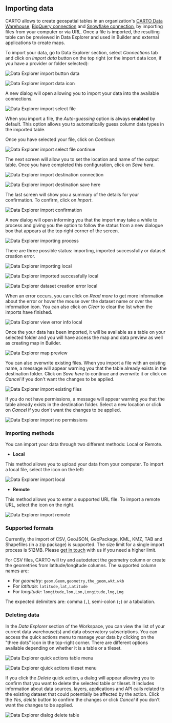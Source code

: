 ## Importing data

CARTO allows to create geospatial tables in an organization's [CARTO Data Warehouse](../../connections/carto-data-warehouse), [BigQuery connection](../../connections/creating-a-connection/#connection-to-bigquery) and [Snowflake connection](../../connections/creating-a-connection/#connection-to-snowflake), by importing files from your computer or via URL. Once a file is imported, the resulting table can be previewed in Data Explorer and used in Builder and external applications to create maps.

To import your data, go to Data Explorer section, select *Connections* tab and click on *Import data* button on the top right (or the import data icon, if you have a provider or folder selected):

![Data Explorer import button data](/img/cloud-native-workspace/data-explorer/de_the_import_button_data.png)

![Data Explorer import data icon](/img/cloud-native-workspace/data-explorer/de_the_import_icon.png)

A new dialog will open allowing you to import your data into the available connections.

![Data Explorer import select file](/img/cloud-native-workspace/data-explorer/de_the_import_select_file_check.png)

When you import a file, the *Auto-guessing* option is always **enabled** by default. This option allows you to automatically guess column data types in the imported table.

Once you have selected your file, click on *Continue*:

![Data Explorer import select file continue](/img/cloud-native-workspace/data-explorer/de_the_import_select_file_check_continue.png)

The next screen will allow you to set the location and name of the output table. Once you have completed this configuration, click on *Save here*.

![Data Explorer import destination connection](/img/cloud-native-workspace/data-explorer/de_the_import_destination_check_connection.png)

![Data Explorer import destination save here](/img/cloud-native-workspace/data-explorer/de_the_import_destination_check_save_here.png)

The last screen will show you a summary of the details for your confirmation. To confirm, click on *Import*.

![Data Explorer import confirmation](/img/cloud-native-workspace/data-explorer/de_the_import_check_confirmation.png)

A new dialog will open informing you that the import may take a while to process and giving you the option to follow the status from a new dialogue box that appears at the top right corner of the screen.

![Data Explorer importing process](/img/cloud-native-workspace/data-explorer/de_the_importing_process.png)

There are three possible status: importing, imported successfully or dataset creation error.

![Data Explorer importing local](/img/cloud-native-workspace/data-explorer/de_importing_local.png)

![Data Explorer imported successfully local](/img/cloud-native-workspace/data-explorer/de_imported_successfully_local.png)

![Data Explorer dataset creation error local](/img/cloud-native-workspace/data-explorer/de_dataset_creation_error_local.png)

When an error occurs, you can click on *Read more* to get more information about the error or hover the mouse over the dataset name or over the information icon. You can also click on *Clear* to clear the list when the imports have finished.

![Data Explorer view error info local](/img/cloud-native-workspace/data-explorer/de_view_error_info_local.png)

Once the your data has been imported, it will be available as a table on your selected folder and you will have access the map and data preview as well as creating map in Builder.

![Data Explorer map preview](/img/cloud-native-workspace/data-explorer/de_the_mappreview_populated_places.png)

You can also overwrite existing files. When you import a file with an existing name, a message will appear warning you that the table already exists in the destination folder. Click on *Save here* to continue and overwrite it or click on *Cancel* if you don't want the changes to be applied.

![Data Explorer import existing files](/img/cloud-native-workspace/data-explorer/de_import_existing_file.png)

<!-- ![Data Explorer import existing files](/img/cloud-native-workspace/data-explorer/de_import_existing_file.png) -->

If you do not have permissions, a message will appear warning you that the table already exists in the destination folder. Select a new location or click on *Cancel* if you don't want the changes to be applied.

![Data Explorer import no permissions](/img/cloud-native-workspace/data-explorer/de_the_import_check_permissions.png)

### Importing methods

You can import your data through two different methods: Local or Remote.

-  **Local**

This method allows you to upload your data from your computer. To import a local file, select the icon on the left:

![Data Explorer import local](/img/cloud-native-workspace/data-explorer/de_import_local.png)

-  **Remote**

This method allows you to enter a supported URL file. To import a remote URL, select the icon on the right.

![Data Explorer import remote](/img/cloud-native-workspace/data-explorer/de_import_remote.png)
### Supported formats
Currently, the import of CSV, GeoJSON, GeoPackage, KML, KMZ, TAB and Shapefiles (in a zip package) is supported. The size limit for a single import process is 512MB. Please [get in touch](mailto:support@carto.com) with us if you need a higher limit. 

For CSV files, CARTO will try and autodetect the geometry column or create the geometries from latitude/longitude columns. The supported column names are: 
* For *geometry*: `geom,Geom,geometry,the_geom,wkt,wkb`
* For *latitude*: `latitude,lat,Latitude`
* For *longitude*: `longitude,lon,Lon,Longitude,lng,Lng`

The expected delimiters are: comma (`,`), semi-colon (`;`) or a tabulation.
### Deleting data

In the *Data Explorer* section of the Workspace, you can view the list of your current data warehouse(s) and data observatory subscriptions. You can access the quick actions menu to manage your data by clicking on the "three dots" icon in the top-right corner. There are different options available depending on whether it is a table or a tileset.

![Data Explorer quick actions table menu](/img/cloud-native-workspace/data-explorer/de_the_quick_actions_table_menu.png)

![Data Explorer qjuick actions tileset menu](/img/cloud-native-workspace/data-explorer/de_the_quick_actions_tileset_menu.png)

If you click the *Delete* quick action, a dialog will appear allowing you to confirm that you want to delete the selected table or tileset. It includes information about data sources, layers, applications and API calls related to the existing dataset that could potentially be affected by the action. Click the *Yes, delete* button to confirm the changes or click *Cancel* if you don't want the changes to be applied.

![Data Explorer dialog delete table](/img/cloud-native-workspace/data-explorer/de_the_delete_table.png)

<!-- ![Data Explorer dialog delete table](/img/cloud-native-workspace/data-explorer/de_delete_table.png) -->